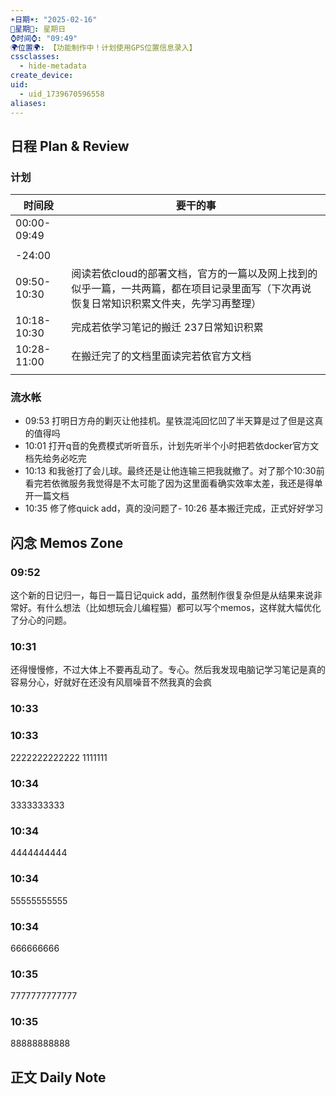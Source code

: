 ```yaml
---
☀️日期☀️: "2025-02-16"
📆星期📆: 星期日
⌚️时间⌚️: "09:49"
🌍位置🌍: 【功能制作中！计划使用GPS位置信息录入】
cssclasses:
  - hide-metadata
create_device: 
uid:
  - uid_1739670596558
aliases:
---
```

 

## 日程 Plan & Review

### 计划

| 时间段 | 要干的事 |
| ---- | ---- |
| 00:00-09:49 |  |
|  |  |
| -24:00 |  |
| 09:50- 10:30 | 阅读若依cloud的部署文档，官方的一篇以及网上找到的似乎一篇，一共两篇，都在项目记录里面写（下次再说恢复日常知识积累文件夹，先学习再整理） |
| 10:18- 10:30 | 完成若依学习笔记的搬迁 237日常知识积累 |
| 10:28- 11:00 | 在搬迁完了的文档里面读完若依官方文档 |
|  |  |

### 流水帐
- 09:53 打明日方舟的剿灭让他挂机。星铁混沌回忆凹了半天算是过了但是这真的值得吗
- 10:01 打开q音的免费模式听听音乐，计划先听半个小时把若依docker官方文档先给务必吃完
- 10:13 和我爸打了会儿球。最终还是让他连输三把我就撤了。对了那个10:30前看完若依微服务我觉得是不太可能了因为这里面看确实效率太差，我还是得单开一篇文档
- 10:35 修了修quick add，真的没问题了- 10:26 基本搬迁完成，正式好好学习
## 闪念 Memos Zone
### 09:52 

 这个新的日记归一，每日一篇日记quick add，虽然制作很复杂但是从结果来说非常好。有什么想法（比如想玩会儿编程猫）都可以写个memos，这样就大幅优化了分心的问题。
### 10:31 
 
 还得慢慢修，不过大体上不要再乱动了。专心。然后我发现电脑记学习笔记是真的容易分心，好就好在还没有风扇噪音不然我真的会疯 
### 10:33  
### 10:33  

 2222222222222 1111111
### 10:34  
 3333333333 
### 10:34  
 4444444444 
### 10:34  
 55555555555 
### 10:34  
 666666666 
### 10:35
7777777777777
### 10:35
88888888888

## 正文 Daily Note

